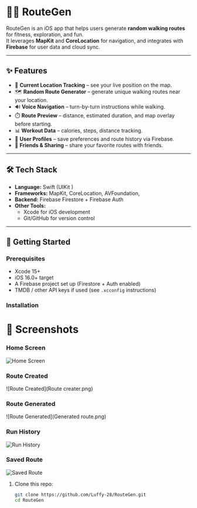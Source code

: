 # 🚶‍♂️ RouteGen

RouteGen is an iOS app that helps users generate **random walking routes** for fitness, exploration, and fun.  
It leverages **MapKit** and **CoreLocation** for navigation, and integrates with **Firebase** for user data and cloud sync.

---

## ✨ Features

- 📍 **Current Location Tracking** – see your live position on the map.
- 🗺️ **Random Route Generator** – generate unique walking routes near your location.
- 🔊 **Voice Navigation** – turn-by-turn instructions while walking.
- ⏱️ **Route Preview** – distance, estimated duration, and map overlay before starting.
- 📊 **Workout Data** – calories, steps, distance tracking.
- 👤 **User Profiles** – save preferences and route history via Firebase.
- 🤝 **Friends & Sharing** – share your favorite routes with friends.

---

## 🛠️ Tech Stack

- **Language:** Swift (UIKit )  
- **Frameworks:** MapKit, CoreLocation, AVFoundation,
- **Backend:** Firebase Firestore + Firebase Auth  
- **Other Tools:**  
  - Xcode for iOS development  
  - Git/GitHub for version control  

---

## 🚀 Getting Started

### Prerequisites
- Xcode 15+  
- iOS 16.0+ target  
- A Firebase project set up (Firestore + Auth enabled)  
- TMDB / other API keys if used (see `.xcconfig` instructions)

### Installation
# 📸 Screenshots

### Home Screen
![Home Screen](Home.png)

### Route Created
![Route Created](Route creater.png)

### Route Generated
![Route Generated](Generated route.png)


### Run History
![Run History](Runhistory.png)

### Saved Route
![Saved Route](SavedRoute.png)

1. Clone this repo:
   ```bash
   git clone https://github.com/Luffy-28/RouteGen.git
   cd RouteGen
